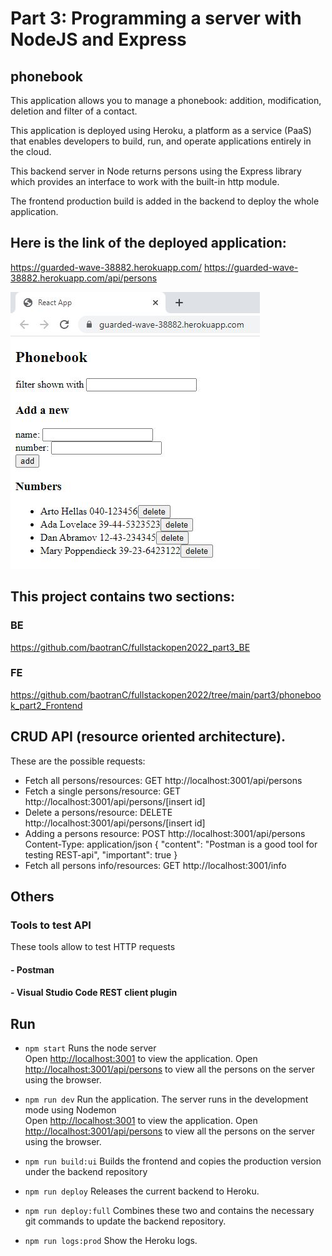 # Part 3: Programming a server with NodeJS and Express

## phonebook

This application allows you to manage a phonebook: addition, modification, deletion and filter of a contact.

This application is deployed using Heroku, a platform as a service (PaaS) that enables developers to build, run, and operate applications entirely in the cloud. 

This backend server in Node returns persons using the Express library which provides an interface to work with the built-in http module. 

The frontend production build is added in the backend to deploy the whole application.

## Here is the link of the deployed application:
https://guarded-wave-38882.herokuapp.com/
https://guarded-wave-38882.herokuapp.com/api/persons

![](phonebook1.JPG)

## This project contains two sections:
### BE
https://github.com/baotranC/fullstackopen2022_part3_BE
### FE
https://github.com/baotranC/fullstackopen2022/tree/main/part3/phonebook_part2_Frontend

## CRUD API (resource oriented architecture). 
These are the possible requests: 
- Fetch all persons/resources: GET http://localhost:3001/api/persons
- Fetch a single persons/resource: GET http://localhost:3001/api/persons/[insert id]
- Delete a persons/resource: DELETE http://localhost:3001/api/persons/[insert id]
- Adding a persons resource: POST http://localhost:3001/api/persons
    Content-Type: application/json
    {
        "content": "Postman is a good tool for testing REST-api",
        "important": true
    }
- Fetch all persons info/resources: GET http://localhost:3001/info

## Others
### Tools to test API
These tools allow to test HTTP requests

#### - Postman 
#### - Visual Studio Code REST client plugin 

## Run 
- `npm start`
Runs the node server<br />
Open [http://localhost:3001](http://localhost:3001) to view the application.
Open [http://localhost:3001/api/persons](http://localhost:3001/api/persons) to view all the persons on the server using the browser.

- `npm run dev`
Run the application. The server runs in the development mode using Nodemon<br />
Open [http://localhost:3001](http://localhost:3001) to view the application.
Open [http://localhost:3001/api/persons](http://localhost:3001/api/persons) to view all the persons on the server using the browser.

- `npm run build:ui`
Builds the frontend and copies the production version under the backend repository

- `npm run deploy`
Releases the current backend to Heroku.

- `npm run deploy:full`
Combines these two and contains the necessary git commands to update the backend repository.

- `npm run logs:prod`
Show the Heroku logs.
